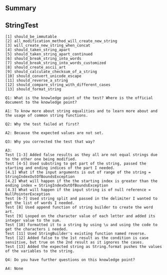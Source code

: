 Summary
-
StringTest
-
    [1] should_be_immutable
    [2] all_modification_method_will_create_new_string
    [3] will_create_new_string_when_concat
    [4] should_taken_string_apart
    [5] should_taken_string_apart_continued
    [6] should_break_string_into_words
    [7] should_break_string_into_words_customized
    [8] should_create_ascii_art
    [9] should_calculate_checksum_of_a_string
    [10] should_convert_unicode_escape
    [11] should_reverse_a_string
    [12] should_compare_string_with_different_cases
    [13] should_format_string

    Q1: What is the knowledge point of the test? Where is the official document to the knowledge point?
    
    A1: To know more about string equalities and to learn more about and the usage of common string functions.

    Q2: Why the test failed at first?
    
    A2: Because the expected values are not set.

    Q3: Why you corrected the test that way?
    
    A3: 
    Test [1-3] Added false results as they all are not equal strings due to the other one being modified.
    Test [4-5] Used substring to get part of the string, passed the starting and ending indices of the part I needed.
    [4.1] What if the input arguments is out of range of the string = StringIndexOutOfBoundsException
    [4.2] What will happen if the the starting index is greater than the ending index = StringIndexOutOfBoundsException
    [4.3] What will happen if the input string is of null reference = NullPointerException
    Test [6-7] Used string split and passed in the delimiter I wanted to get the list of words I needed.
    Test [8] Used append function of string builder to create the word art.
    Test [9] Looped on the character value of each letter and added its integer value to the sum.
    Test [10] Formatted it to a string by using \u and using the code to get the characters i needed.
    Test [11] Used StringBuilder's existing function named reverse.
    Test [12] Added false to the 1st result as the condition is case sensitive, but true on the 2nd result as it ignores the cases.
    Test [13] Added the expected string as String.format pushes the values of the variables to the string.

    Q4: Do you have further questions on this knowledge point?
    
    A4: None
